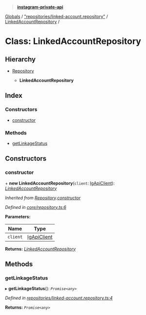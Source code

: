 > **[instagram-private-api](../README.md)**

[Globals](../globals.md) / ["repositories/linked-account.repository"](../modules/_repositories_linked_account_repository_.md) / [LinkedAccountRepository](_repositories_linked_account_repository_.linkedaccountrepository.md) /

# Class: LinkedAccountRepository

## Hierarchy

* [Repository](_core_repository_.repository.md)

  * **LinkedAccountRepository**

## Index

### Constructors

* [constructor](_repositories_linked_account_repository_.linkedaccountrepository.md#constructor)

### Methods

* [getLinkageStatus](_repositories_linked_account_repository_.linkedaccountrepository.md#getlinkagestatus)

## Constructors

###  constructor

\+ **new LinkedAccountRepository**(`client`: [IgApiClient](_core_client_.igapiclient.md)): *[LinkedAccountRepository](_repositories_linked_account_repository_.linkedaccountrepository.md)*

*Inherited from [Repository](_core_repository_.repository.md).[constructor](_core_repository_.repository.md#constructor)*

*Defined in [core/repository.ts:6](https://github.com/Nerixyz/instagram-private-api/blob/e5037ee/src/core/repository.ts#L6)*

**Parameters:**

Name | Type |
------ | ------ |
`client` | [IgApiClient](_core_client_.igapiclient.md) |

**Returns:** *[LinkedAccountRepository](_repositories_linked_account_repository_.linkedaccountrepository.md)*

## Methods

###  getLinkageStatus

▸ **getLinkageStatus**(): *`Promise<any>`*

*Defined in [repositories/linked-account.repository.ts:4](https://github.com/Nerixyz/instagram-private-api/blob/e5037ee/src/repositories/linked-account.repository.ts#L4)*

**Returns:** *`Promise<any>`*